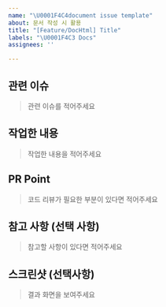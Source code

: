 ```yaml
---
name: "\U0001F4C4document issue template"
about: 문서 작성 시 활용
title: "[Feature/DocHtml] Title"
labels: "\U0001F4C3 Docs"
assignees: ''

---
```


## 관련 이슈 
> 관련 이슈를 적어주세요

## 작업한 내용
> 작업한 내용을 적어주세요

## PR Point
> 코드 리뷰가 필요한 부분이 있다면 적어주세요

## 참고 사항 (선택 사항)
> 참고할 사항이 있다면 적어주세요

## 스크린샷 (선택사항)
> 결과 화면을 보여주세요

